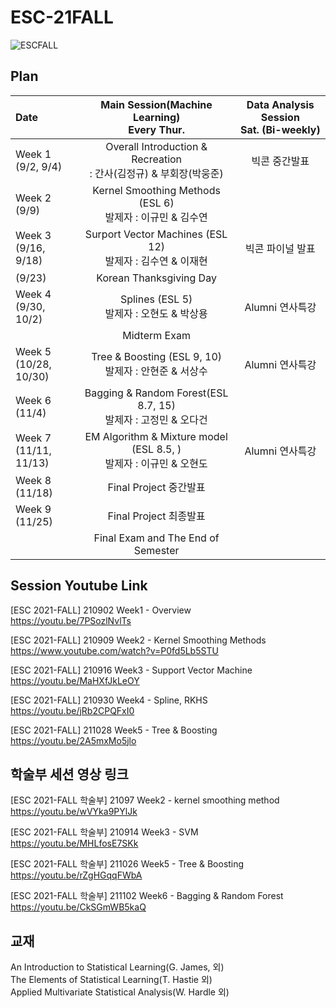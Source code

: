 # ESC-21FALL
![ESCFALL](https://user-images.githubusercontent.com/56993675/131220781-6afdc147-3bff-4713-aa7a-2d79d1874639.png)

## Plan
| Date | Main Session(Machine Learning) <br> Every Thur.| Data Analysis Session <br> Sat. (Bi-weekly) |
|:-------|:-----------------------:|:---------------------:|
|Week 1<br/>(9/2, 9/4)| Overall Introduction & Recreation <br/> : 간사(김정규) & 부회장(박웅준) |빅콘 중간발표|
|Week 2<br/>(9/9)| Kernel Smoothing Methods (ESL 6)<br/> 발제자 : 이규민 & 김수연 ||
|Week 3<br/>(9/16, 9/18)| Surport Vector Machines (ESL 12)<br/> 발제자 : 김수연 & 이재현 |빅콘 파이널 발표|
|(9/23)| Korean Thanksgiving Day ||
|Week 4<br/>(9/30, 10/2)| Splines (ESL 5)<br/> 발제자 : 오현도 & 박상용 |Alumni 연사특강|
|| Midterm Exam ||
|Week 5<br/>(10/28, 10/30)| Tree & Boosting (ESL 9, 10)<br/> 발제자 : 안현준 & 서상수 |Alumni 연사특강|
|Week 6<br/>(11/4)| Bagging & Random Forest(ESL 8.7, 15)<br/> 발제자 : 고정민 & 오다건 ||
|Week 7<br/>(11/11, 11/13)| EM Algorithm & Mixture model (ESL 8.5, )<br/> 발제자 : 이규민 & 오현도 |Alumni 연사특강|
|Week 8<br/>(11/18)| Final Project 중간발표 <br/>||
|Week 9<br/>(11/25)| Final Project 최종발표 <br/>||
||Final Exam and The End of Semester||


## Session Youtube Link
[ESC 2021-FALL] 210902 Week1 - Overview  
https://youtu.be/7PSozlNvlTs  

[ESC 2021-FALL] 210909 Week2 - Kernel Smoothing Methods  
https://www.youtube.com/watch?v=P0fd5Lb5STU

[ESC 2021-FALL] 210916 Week3 - Support Vector Machine  
https://youtu.be/MaHXfJkLeOY  

[ESC 2021-FALL] 210930 Week4 - Spline, RKHS  
https://youtu.be/jRb2CPQFxI0  

[ESC 2021-FALL] 211028 Week5 - Tree & Boosting  
https://youtu.be/2A5mxMo5jlo  


## 학술부 세션 영상 링크
[ESC 2021-FALL 학술부] 21097 Week2 - kernel smoothing method  
https://youtu.be/wVYka9PYlJk

[ESC 2021-FALL 학술부] 210914 Week3 - SVM  
https://youtu.be/MHLfosE7SKk

[ESC 2021-FALL 학술부] 211026 Week5 - Tree & Boosting  
https://youtu.be/rZgHGqqFWbA  

[ESC 2021-FALL 학술부] 211102 Week6 - Bagging & Random Forest
https://youtu.be/CkSGmWB5kaQ  


## 교재
An Introduction to Statistical Learning(G. James, 외)  
The Elements of Statistical Learning(T. Hastie 외)  
Applied Multivariate Statistical Analysis(W. Hardle 외)  
